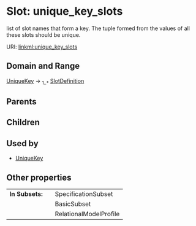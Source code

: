 
# Slot: unique_key_slots

list of slot names that form a key. The tuple formed from the values of all these slots should be unique.

URI: [linkml:unique_key_slots](https://w3id.org/linkml/unique_key_slots)


## Domain and Range

[UniqueKey](UniqueKey.md) &#8594;  <sub>1..\*</sub> [SlotDefinition](SlotDefinition.md)

## Parents


## Children


## Used by

 * [UniqueKey](UniqueKey.md)

## Other properties

|  |  |  |
| --- | --- | --- |
| **In Subsets:** | | SpecificationSubset |
|  | | BasicSubset |
|  | | RelationalModelProfile |
